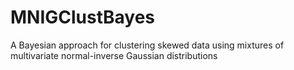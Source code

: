 # MNIGClustBayes
A Bayesian approach for clustering skewed data using mixtures of multivariate normal-inverse Gaussian distributions
